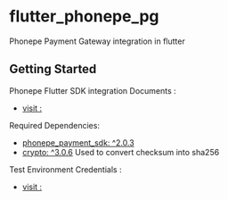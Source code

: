# flutter_phonepe_pg

Phonepe Payment Gateway integration in flutter

## Getting Started

Phonepe Flutter SDK integration Documents :
- [visit : ](https://developer.phonepe.com/v1/docs/flutter-sdk-integration/)

Required Dependencies:
- [phonepe_payment_sdk: ^2.0.3](https://pub.dev/packages/phonepe_payment_sdk)
- [crypto: ^3.0.6](https://pub.dev/packages/crypto)
Used to convert checksum into sha256

Test Environment Credentials :
- [visit : ](https://developer.phonepe.com/v2/docs/test-environment-credentials-4/)
